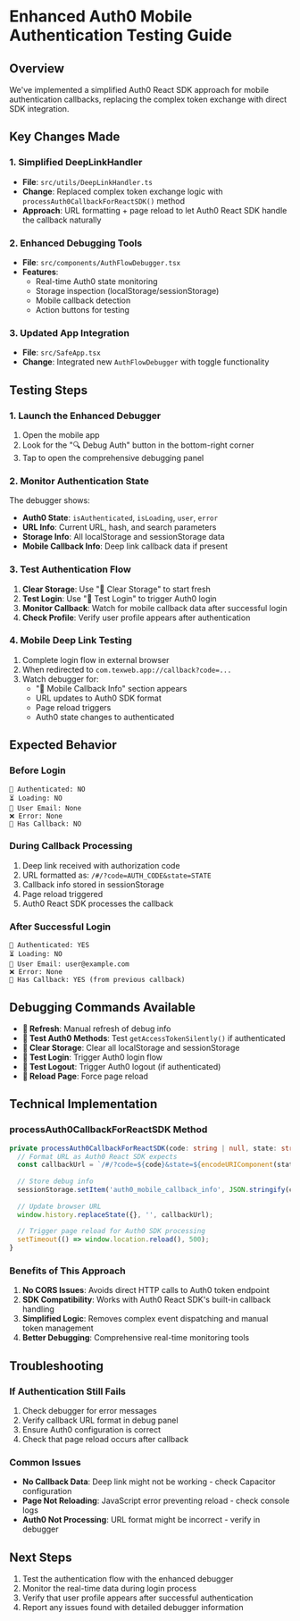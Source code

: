 # Enhanced Auth0 Mobile Authentication Testing Guide

## Overview
We've implemented a simplified Auth0 React SDK approach for mobile authentication callbacks, replacing the complex token exchange with direct SDK integration.

## Key Changes Made

### 1. Simplified DeepLinkHandler
- **File**: `src/utils/DeepLinkHandler.ts`
- **Change**: Replaced complex token exchange logic with `processAuth0CallbackForReactSDK()` method
- **Approach**: URL formatting + page reload to let Auth0 React SDK handle the callback naturally

### 2. Enhanced Debugging Tools
- **File**: `src/components/AuthFlowDebugger.tsx`
- **Features**: 
  - Real-time Auth0 state monitoring
  - Storage inspection (localStorage/sessionStorage)
  - Mobile callback detection
  - Action buttons for testing

### 3. Updated App Integration
- **File**: `src/SafeApp.tsx`
- **Change**: Integrated new `AuthFlowDebugger` with toggle functionality

## Testing Steps

### 1. Launch the Enhanced Debugger
1. Open the mobile app
2. Look for the "🔍 Debug Auth" button in the bottom-right corner
3. Tap to open the comprehensive debugging panel

### 2. Monitor Authentication State
The debugger shows:
- **Auth0 State**: `isAuthenticated`, `isLoading`, `user`, `error`
- **URL Info**: Current URL, hash, and search parameters
- **Storage Info**: All localStorage and sessionStorage data
- **Mobile Callback Info**: Deep link callback data if present

### 3. Test Authentication Flow
1. **Clear Storage**: Use "🧹 Clear Storage" to start fresh
2. **Test Login**: Use "🔐 Test Login" to trigger Auth0 login
3. **Monitor Callback**: Watch for mobile callback data after successful login
4. **Check Profile**: Verify user profile appears after authentication

### 4. Mobile Deep Link Testing
1. Complete login flow in external browser
2. When redirected to `com.texweb.app://callback?code=...`
3. Watch debugger for:
   - "📱 Mobile Callback Info" section appears
   - URL updates to Auth0 SDK format
   - Page reload triggers
   - Auth0 state changes to authenticated

## Expected Behavior

### Before Login
```
🔐 Authenticated: NO
⏳ Loading: NO
👤 User Email: None
❌ Error: None
📱 Has Callback: NO
```

### During Callback Processing
1. Deep link received with authorization code
2. URL formatted as: `/#/?code=AUTH_CODE&state=STATE`
3. Callback info stored in sessionStorage
4. Page reload triggered
5. Auth0 React SDK processes the callback

### After Successful Login
```
🔐 Authenticated: YES
⏳ Loading: NO
👤 User Email: user@example.com
❌ Error: None
📱 Has Callback: YES (from previous callback)
```

## Debugging Commands Available

- **🔄 Refresh**: Manual refresh of debug info
- **🧪 Test Auth0 Methods**: Test `getAccessTokenSilently()` if authenticated
- **🧹 Clear Storage**: Clear all localStorage and sessionStorage
- **🔐 Test Login**: Trigger Auth0 login flow
- **🚪 Test Logout**: Trigger Auth0 logout (if authenticated)
- **🔄 Reload Page**: Force page reload

## Technical Implementation

### processAuth0CallbackForReactSDK Method
```typescript
private processAuth0CallbackForReactSDK(code: string | null, state: string | null, originalUrl: string): void {
  // Format URL as Auth0 React SDK expects
  const callbackUrl = `/#/?code=${code}&state=${encodeURIComponent(state || '')}`;
  
  // Store debug info
  sessionStorage.setItem('auth0_mobile_callback_info', JSON.stringify(callbackInfo));
  
  // Update browser URL
  window.history.replaceState({}, '', callbackUrl);
  
  // Trigger page reload for Auth0 SDK processing
  setTimeout(() => window.location.reload(), 500);
}
```

### Benefits of This Approach
1. **No CORS Issues**: Avoids direct HTTP calls to Auth0 token endpoint
2. **SDK Compatibility**: Works with Auth0 React SDK's built-in callback handling
3. **Simplified Logic**: Removes complex event dispatching and manual token management
4. **Better Debugging**: Comprehensive real-time monitoring tools

## Troubleshooting

### If Authentication Still Fails
1. Check debugger for error messages
2. Verify callback URL format in debug panel
3. Ensure Auth0 configuration is correct
4. Check that page reload occurs after callback

### Common Issues
- **No Callback Data**: Deep link might not be working - check Capacitor configuration
- **Page Not Reloading**: JavaScript error preventing reload - check console logs
- **Auth0 Not Processing**: URL format might be incorrect - verify in debugger

## Next Steps
1. Test the authentication flow with the enhanced debugger
2. Monitor the real-time data during login process
3. Verify that user profile appears after successful authentication
4. Report any issues found with detailed debugger information
